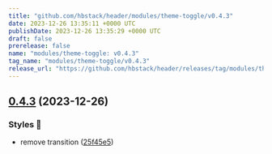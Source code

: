 ```yaml
---
title: "github.com/hbstack/header/modules/theme-toggle/v0.4.3"
date: 2023-12-26 13:35:11 +0000 UTC
publishDate: 2023-12-26 13:35:29 +0000 UTC
draft: false
prerelease: false
name: "modules/theme-toggle: v0.4.3"
tag_name: "modules/theme-toggle/v0.4.3"
release_url: "https://github.com/hbstack/header/releases/tag/modules/theme-toggle/v0.4.3"
---
```


## [0.4.3](https://github.com/hbstack/header/compare/modules/theme-toggle/v0.4.2...modules/theme-toggle/v0.4.3) (2023-12-26)


### Styles 🎨

* remove transition ([25f45e5](https://github.com/hbstack/header/commit/25f45e5b0720ffd95d2ca3c3c912c9a8430ef750))
